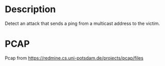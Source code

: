 # Description

Detect an attack that sends a ping from a multicast address to the victim.

# PCAP

Pcap from https://redmine.cs.uni-potsdam.de/projects/pcap/files
